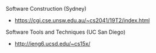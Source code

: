 

Software Construction (Sydney)
- https://cgi.cse.unsw.edu.au/~cs2041/19T2/index.html

Software Tools and Techniques (UC San Diego)
- http://ieng6.ucsd.edu/~cs15x/

